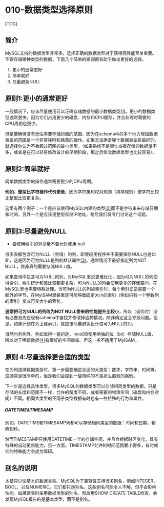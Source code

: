 # 010-数据类型选择原则

[TOC]

## 简介

MySQL支持的数据类型非常多，选择正确的数据类型对于获得高性能至关重要。不管存储哪种类型的数据，下面几个简单的原则都有助于做出更好的选择。

1. 更小的通常更好
2. 简单就好
3. 尽量避免NULL

## 原则1:更小的通常更好

一般情况下，应该尽量使用可以正确存储数据的最小数据类型[(1)](https://www.neat-reader.cn/part0011.xhtml#ch1)。更小的数据类型通常更快，因为它们占用更少的磁盘、内存和CPU缓存，并且处理时需要的CPU周期也更少。

但是要确保没有低估需要存储的值的范围，因为在schema中的多个地方增加数据类型的范围是一个非常耗时和痛苦的操作。如果无法确定哪个数据类型是最好的，就选择你认为不会超过范围的最小类型。（如果系统不是很忙或者存储的数据量不多，或者是在可以轻易修改设计的早期阶段，那之后修改数据类型也比较容易）。

## 原则2:简单就好

简单数据类型的操作通常需要更少的CPU周期。

**例如，整型比字符操作代价更低**，因为字符集和校对规则（排序规则）使字符比较比整型比较更复杂。

这里有两个例子：一个是应该使用MySQL内建的类型[(2)](https://www.neat-reader.cn/part0011.xhtml#ch2)而不是字符串来存储日期和时间，另外一个是应该用整型存储IP地址。稍后我们将专门讨论这个话题。

## 原则3:尽量避免NULL

- 要使用索引的列尽量不要允许使用 null

很多表都包含可为NULL（空值）的列，即使应用程序并不需要保存NULL也是如此，这是因为可为NULL是列的默认属性[(3)](https://www.neat-reader.cn/part0011.xhtml#ch3)。通常情况下最好指定列为NOT NULL，除非真的需要存储NULL值。

如果查询中包含可为NULL的列，对MySQL来说更难优化，因为可为NULL的列使得索引、索引统计和值比较都更复杂。可为NULL的列会使用更多的存储空间，在MySQL里也需要特殊处理。当可为NULL的列被索引时，每个索引记录需要一个额外的字节，在MyISAM里甚至还可能导致固定大小的索引（例如只有一个整数列的索引）变成可变大小的索引。

**通常把可为NULL的列改为NOT NULL带来的性能提升比较小**，所以（调优时）没有必要首先在现有schema中查找并修改掉这种情况，除非确定这会导致问题。但是，如果计划在列上建索引，就应该尽量避免设计成可为NULL的列。

当然也有例外，例如值得一提的是，InnoDB使用单独的位（bit）存储NULL值，所以对于稀疏数据[(4)](https://www.neat-reader.cn/part0011.xhtml#ch4)有很好的空间效率。但这一点不适用于MyISAM。

## 原则 4:尽量选择更合适的类型

在为列选择数据类型时，第一步需要确定合适的大类型：数字、字符串、时间等。这通常是很简单的，但是我们会提到一些特殊的不是那么直观的案例。

下一步是选择具体类型。很多MySQL的数据类型可以存储相同类型的数据，只是存储的长度和范围不一样、允许的精度不同，或者需要的物理空间（磁盘和内存空间）不同。相同大类型的不同子类型数据有时也有一些特殊的行为和属性。

##### DATETIME&TIMESAMP

例如，DATETIME和TIMESAMP列都可以存储相同类型的数据：时间和日期，精确到秒。

然而TIMESTAMP只使用DATETIME一半的存储空间，并且会根据时区变化，具有特殊的自动更新能力。另一方面，TIMESTAMP允许的时间范围要小得多，有时候它的特殊能力会成为障碍。

## 别名的说明

本章只讨论基本的数据类型。MySQL为了兼容性支持很多别名，例如INTEGER、BOOL，以及NUMERIC。它们都只是别名。这些别名可能令人不解，但不会影响性能。如果建表时采用数据类型的别名，然后用SHOW CREATE TABLE检查，会发现MySQL报告的是基本类型，而不是别名。